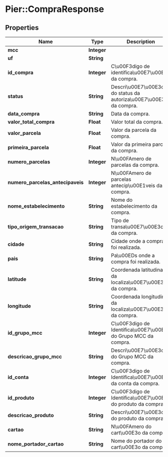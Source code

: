 # Pier::CompraResponse

## Properties
Name | Type | Description | Notes
------------ | ------------- | ------------- | -------------
**mcc** | **Integer** |  | [optional] 
**uf** | **String** |  | [optional] 
**id_compra** | **Integer** | C\u00F3digo de identifica\u00E7\u00E3o da compra. | [optional] 
**status** | **String** | Descri\u00E7\u00E3o do status da autoriza\u00E7\u00E3o da compra. | [optional] 
**data_compra** | **String** | Data da compra. | [optional] 
**valor_total_compra** | **Float** | Valor total da compra. | [optional] 
**valor_parcela** | **Float** | Valor da parcela da compra. | [optional] 
**primeira_parcela** | **Float** | Valor da primeira parcela da compra. | [optional] 
**numero_parcelas** | **Integer** | N\u00FAmero de parcelas da compra. | [optional] 
**numero_parcelas_antecipaveis** | **Integer** | N\u00FAmero de parcelas antecip\u00E1veis da compra. | [optional] 
**nome_estabelecimento** | **String** | Nome do estabelecimento da compra. | [optional] 
**tipo_origem_transacao** | **String** | Tipo de transa\u00E7\u00E3o da compra. | [optional] 
**cidade** | **String** | Cidade onde a compra foi realizada. | [optional] 
**pais** | **String** | Pa\u00EDs onde a compra foi realizada. | [optional] 
**latitude** | **String** | Coordenada latitudinal da localiza\u00E7\u00E3o da compra. | [optional] 
**longitude** | **String** | Coordenada longitudinal da localiza\u00E7\u00E3o da compra. | [optional] 
**id_grupo_mcc** | **Integer** | C\u00F3digo de Identifica\u00E7\u00E3o do Grupo MCC da compra. | [optional] 
**descricao_grupo_mcc** | **String** | Descri\u00E7\u00E3o do Grupo MCC da compra. | [optional] 
**id_conta** | **Integer** | C\u00F3digo de Identifica\u00E7\u00E3o da conta da compra. | [optional] 
**id_produto** | **Integer** | C\u00F3digo de Identifica\u00E7\u00E3o do produto da compra. | [optional] 
**descricao_produto** | **String** | Descri\u00E7\u00E3o do produto da compra. | [optional] 
**cartao** | **String** | N\u00FAmero do cart\u00E3o da compra. | [optional] 
**nome_portador_cartao** | **String** | Nome do portador do cart\u00E3o da compra. | [optional] 


